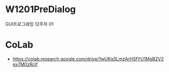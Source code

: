 # W1201PreDialog
GUI프로그래밍 12주차 01

# CoLab
- https://colab.research.google.com/drive/1wUKq3LmzArHSfYU1MgB2V2ex7M0zRcjf
